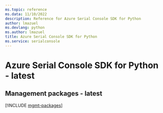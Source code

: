 ```yaml
---
ms.topic: reference
ms.data: 11/10/2022
description: Reference for Azure Serial Console SDK for Python
author: lmazuel
ms.devlang: python
ms.author: lmazuel
title: Azure Serial Console SDK for Python
ms.service: serialconsole
---
```

# Azure Serial Console SDK for Python - latest

## Management packages - latest
[!INCLUDE [mgmt-packages](serial-console-mgmt-index.md)]